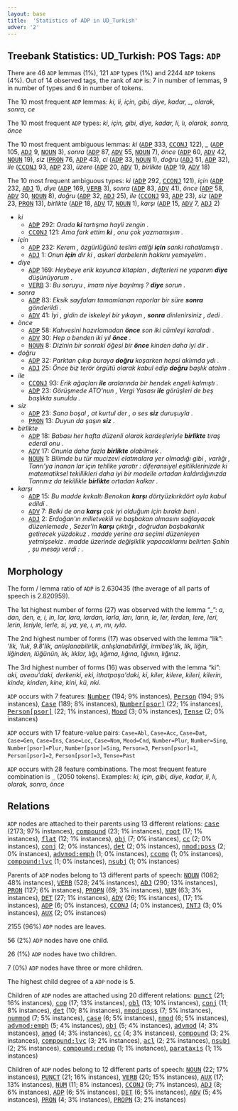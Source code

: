 ```yaml
---
layout: base
title:  'Statistics of ADP in UD_Turkish'
udver: '2'
---
```


## Treebank Statistics: UD_Turkish: POS Tags: `ADP`

There are 46 `ADP` lemmas (1%), 121 `ADP` types (1%) and 2244 `ADP` tokens (4%).
Out of 14 observed tags, the rank of `ADP` is: 7 in number of lemmas, 9 in number of types and 6 in number of tokens.

The 10 most frequent `ADP` lemmas: <em>ki, li, için, gibi, diye, kadar, _, olarak, sonra, ce</em>

The 10 most frequent `ADP` types:  <em>ki, için, gibi, diye, kadar, li, lı, olarak, sonra, önce</em>

The 10 most frequent ambiguous lemmas: <em>ki</em> (<tt><a href="tr-pos-ADP.html">ADP</a></tt> 333, <tt><a href="tr-pos-CCONJ.html">CCONJ</a></tt> 122), <em>_</em> (<tt><a href="tr-pos-ADP.html">ADP</a></tt> 105, <tt><a href="tr-pos-ADJ.html">ADJ</a></tt> 9, <tt><a href="tr-pos-NOUN.html">NOUN</a></tt> 3), <em>sonra</em> (<tt><a href="tr-pos-ADP.html">ADP</a></tt> 87, <tt><a href="tr-pos-ADV.html">ADV</a></tt> 55, <tt><a href="tr-pos-NOUN.html">NOUN</a></tt> 7), <em>önce</em> (<tt><a href="tr-pos-ADP.html">ADP</a></tt> 60, <tt><a href="tr-pos-ADV.html">ADV</a></tt> 42, <tt><a href="tr-pos-NOUN.html">NOUN</a></tt> 19), <em>siz</em> (<tt><a href="tr-pos-PRON.html">PRON</a></tt> 76, <tt><a href="tr-pos-ADP.html">ADP</a></tt> 43), <em>ci</em> (<tt><a href="tr-pos-ADP.html">ADP</a></tt> 33, <tt><a href="tr-pos-NOUN.html">NOUN</a></tt> 1), <em>doğru</em> (<tt><a href="tr-pos-ADJ.html">ADJ</a></tt> 51, <tt><a href="tr-pos-ADP.html">ADP</a></tt> 32), <em>ile</em> (<tt><a href="tr-pos-CCONJ.html">CCONJ</a></tt> 93, <tt><a href="tr-pos-ADP.html">ADP</a></tt> 23), <em>üzere</em> (<tt><a href="tr-pos-ADP.html">ADP</a></tt> 20, <tt><a href="tr-pos-ADV.html">ADV</a></tt> 1), <em>birlikte</em> (<tt><a href="tr-pos-ADP.html">ADP</a></tt> 19, <tt><a href="tr-pos-ADV.html">ADV</a></tt> 18)

The 10 most frequent ambiguous types:  <em>ki</em> (<tt><a href="tr-pos-ADP.html">ADP</a></tt> 292, <tt><a href="tr-pos-CCONJ.html">CCONJ</a></tt> 121), <em>için</em> (<tt><a href="tr-pos-ADP.html">ADP</a></tt> 232, <tt><a href="tr-pos-ADJ.html">ADJ</a></tt> 1), <em>diye</em> (<tt><a href="tr-pos-ADP.html">ADP</a></tt> 169, <tt><a href="tr-pos-VERB.html">VERB</a></tt> 3), <em>sonra</em> (<tt><a href="tr-pos-ADP.html">ADP</a></tt> 83, <tt><a href="tr-pos-ADV.html">ADV</a></tt> 41), <em>önce</em> (<tt><a href="tr-pos-ADP.html">ADP</a></tt> 58, <tt><a href="tr-pos-ADV.html">ADV</a></tt> 30, <tt><a href="tr-pos-NOUN.html">NOUN</a></tt> 8), <em>doğru</em> (<tt><a href="tr-pos-ADP.html">ADP</a></tt> 32, <tt><a href="tr-pos-ADJ.html">ADJ</a></tt> 25), <em>ile</em> (<tt><a href="tr-pos-CCONJ.html">CCONJ</a></tt> 93, <tt><a href="tr-pos-ADP.html">ADP</a></tt> 23), <em>siz</em> (<tt><a href="tr-pos-ADP.html">ADP</a></tt> 23, <tt><a href="tr-pos-PRON.html">PRON</a></tt> 13), <em>birlikte</em> (<tt><a href="tr-pos-ADP.html">ADP</a></tt> 18, <tt><a href="tr-pos-ADV.html">ADV</a></tt> 17, <tt><a href="tr-pos-NOUN.html">NOUN</a></tt> 1), <em>karşı</em> (<tt><a href="tr-pos-ADP.html">ADP</a></tt> 15, <tt><a href="tr-pos-ADV.html">ADV</a></tt> 7, <tt><a href="tr-pos-ADJ.html">ADJ</a></tt> 2)


* <em>ki</em>
  * <tt><a href="tr-pos-ADP.html">ADP</a></tt> 292: <em>Orada <b>ki</b> tartışma hayli zengin .</em>
  * <tt><a href="tr-pos-CCONJ.html">CCONJ</a></tt> 121: <em>Ama fark ettim <b>ki</b> , onu çok yazmamışım .</em>
* <em>için</em>
  * <tt><a href="tr-pos-ADP.html">ADP</a></tt> 232: <em>Kerem , özgürlüğünü teslim ettiği <b>için</b> sanki rahatlamıştı .</em>
  * <tt><a href="tr-pos-ADJ.html">ADJ</a></tt> 1: <em>Onun <b>için</b> dir ki , askeri darbelerin hakkını yemeyelim .</em>
* <em>diye</em>
  * <tt><a href="tr-pos-ADP.html">ADP</a></tt> 169: <em>Heybeye erik koyunca kitapları , defterleri ne yaparım <b>diye</b> düşünüyorum .</em>
  * <tt><a href="tr-pos-VERB.html">VERB</a></tt> 3: <em>Bu soruyu , imam niye bayılmış ? <b>diye</b> sorun .</em>
* <em>sonra</em>
  * <tt><a href="tr-pos-ADP.html">ADP</a></tt> 83: <em>Eksik sayfaları tamamlanan raporlar bir süre <b>sonra</b> gönderildi .</em>
  * <tt><a href="tr-pos-ADV.html">ADV</a></tt> 41: <em>İyi , gidin de iskeleyi bir yıkayın , <b>sonra</b> dinlenirsiniz , dedi .</em>
* <em>önce</em>
  * <tt><a href="tr-pos-ADP.html">ADP</a></tt> 58: <em>Kahvesini hazırlamadan <b>önce</b> son iki cümleyi karaladı .</em>
  * <tt><a href="tr-pos-ADV.html">ADV</a></tt> 30: <em>Hep o benden iki yıl <b>önce</b> .</em>
  * <tt><a href="tr-pos-NOUN.html">NOUN</a></tt> 8: <em>Dizinin bir sonraki öğesi bir <b>önce</b> kinden daha iyi dir .</em>
* <em>doğru</em>
  * <tt><a href="tr-pos-ADP.html">ADP</a></tt> 32: <em>Parktan çıkıp buraya <b>doğru</b> koşarken hepsi aklımda ydı .</em>
  * <tt><a href="tr-pos-ADJ.html">ADJ</a></tt> 25: <em>Önce biz terör örgütü olarak kabul edip <b>doğru</b> başlık atalım .</em>
* <em>ile</em>
  * <tt><a href="tr-pos-CCONJ.html">CCONJ</a></tt> 93: <em>Erik ağaçları <b>ile</b> aralarında bir hendek engeli kalmıştı .</em>
  * <tt><a href="tr-pos-ADP.html">ADP</a></tt> 23: <em>Görüşmede ATO'nun , Vergi Yasası <b>ile</b> görüşleri de beş başlıkta sunuldu .</em>
* <em>siz</em>
  * <tt><a href="tr-pos-ADP.html">ADP</a></tt> 23: <em>Sana boşal , at kurtul der , o ses <b>siz</b> duruşuyla .</em>
  * <tt><a href="tr-pos-PRON.html">PRON</a></tt> 13: <em>Duyun da şaşın <b>siz</b> .</em>
* <em>birlikte</em>
  * <tt><a href="tr-pos-ADP.html">ADP</a></tt> 18: <em>Babası her hafta düzenli olarak kardeşleriyle <b>birlikte</b> tıraş ederdi onu .</em>
  * <tt><a href="tr-pos-ADV.html">ADV</a></tt> 17: <em>Onunla daha fazla <b>birlikte</b> olabilmek .</em>
  * <tt><a href="tr-pos-NOUN.html">NOUN</a></tt> 1: <em>Bilimde bu tür mucizevi elatmalara yer olmadığı gibi , varlığı , Tanrı'ya inanan lar için tehlike yaratır : diferansiyel eşitliklerinizde ki matematiksel tekillikleri daha iyi bir modelle ortadan kaldırdığınızda Tanrınız da tekillikle <b>birlikte</b> ortadan kalkar .</em>
* <em>karşı</em>
  * <tt><a href="tr-pos-ADP.html">ADP</a></tt> 15: <em>Bu madde kırkaltı Benokan <b>karşı</b> dörtyüzkırkdört oyla kabul edildi .</em>
  * <tt><a href="tr-pos-ADV.html">ADV</a></tt> 7: <em>Belki de ona <b>karşı</b> çok iyi olduğum için bıraktı beni .</em>
  * <tt><a href="tr-pos-ADJ.html">ADJ</a></tt> 2: <em>Erdoğan'ın milletvekili ve başbakan olmasını sağlayacak düzenlemede , Sezer'in <b>karşı</b> çıktığı , doğrudan başbakanlık getirecek yüzdokuz . madde yerine ara seçimi düzenleyen yetmişsekiz . madde üzerinde değişiklik yapacaklarını belirten Şahin , şu mesajı verdi : .</em>

## Morphology

The form / lemma ratio of `ADP` is 2.630435 (the average of all parts of speech is 2.820959).

The 1st highest number of forms (27) was observed with the lemma “_”: <em>a, dan, den, e, i, in, lar, lara, lardan, larla, ları, ların, le, ler, lerden, lere, leri, lerin, leriyle, lerle, si, ya, ye, ı, ın, ını, ıyla</em>.

The 2nd highest number of forms (17) was observed with the lemma “lik”: <em>'lik, 'luk, 9.8'lik, anlışlanabilirlik, anlışlanabilirliği, irmibeş'lik, lik, liğin, liğinden, lüğünün, lık, lıklar, lığı, lığıma, lığına, lığının, lığınız</em>.

The 3rd highest number of forms (16) was observed with the lemma “ki”: <em>aki, aveau'daki, derkenki, eki, ithatpaşa'daki, ki, kiler, kilere, kileri, kilerin, kinde, kinden, kine, kini, kü, nki</em>.

`ADP` occurs with 7 features: <tt><a href="tr-feat-Number.html">Number</a></tt> (194; 9% instances), <tt><a href="tr-feat-Person.html">Person</a></tt> (194; 9% instances), <tt><a href="tr-feat-Case.html">Case</a></tt> (189; 8% instances), <tt><a href="tr-feat-Number-psor.html">Number[psor]</a></tt> (22; 1% instances), <tt><a href="tr-feat-Person-psor.html">Person[psor]</a></tt> (22; 1% instances), <tt><a href="tr-feat-Mood.html">Mood</a></tt> (3; 0% instances), <tt><a href="tr-feat-Tense.html">Tense</a></tt> (2; 0% instances)

`ADP` occurs with 17 feature-value pairs: `Case=Abl`, `Case=Acc`, `Case=Dat`, `Case=Gen`, `Case=Ins`, `Case=Loc`, `Case=Nom`, `Mood=Cnd`, `Number=Plur`, `Number=Sing`, `Number[psor]=Plur`, `Number[psor]=Sing`, `Person=3`, `Person[psor]=1`, `Person[psor]=2`, `Person[psor]=3`, `Tense=Past`

`ADP` occurs with 28 feature combinations.
The most frequent feature combination is `_` (2050 tokens).
Examples: <em>ki, için, gibi, diye, kadar, li, lı, olarak, sonra, önce</em>


## Relations

`ADP` nodes are attached to their parents using 13 different relations: <tt><a href="tr-dep-case.html">case</a></tt> (2173; 97% instances), <tt><a href="tr-dep-compound.html">compound</a></tt> (23; 1% instances), <tt><a href="tr-dep-root.html">root</a></tt> (17; 1% instances), <tt><a href="tr-dep-flat.html">flat</a></tt> (12; 1% instances), <tt><a href="tr-dep-obj.html">obj</a></tt> (7; 0% instances), <tt><a href="tr-dep-cc.html">cc</a></tt> (2; 0% instances), <tt><a href="tr-dep-conj.html">conj</a></tt> (2; 0% instances), <tt><a href="tr-dep-det.html">det</a></tt> (2; 0% instances), <tt><a href="tr-dep-nmod-poss.html">nmod:poss</a></tt> (2; 0% instances), <tt><a href="tr-dep-advmod-emph.html">advmod:emph</a></tt> (1; 0% instances), <tt><a href="tr-dep-ccomp.html">ccomp</a></tt> (1; 0% instances), <tt><a href="tr-dep-compound-lvc.html">compound:lvc</a></tt> (1; 0% instances), <tt><a href="tr-dep-nsubj.html">nsubj</a></tt> (1; 0% instances)

Parents of `ADP` nodes belong to 13 different parts of speech: <tt><a href="tr-pos-NOUN.html">NOUN</a></tt> (1082; 48% instances), <tt><a href="tr-pos-VERB.html">VERB</a></tt> (528; 24% instances), <tt><a href="tr-pos-ADJ.html">ADJ</a></tt> (290; 13% instances), <tt><a href="tr-pos-PRON.html">PRON</a></tt> (127; 6% instances), <tt><a href="tr-pos-PROPN.html">PROPN</a></tt> (69; 3% instances), <tt><a href="tr-pos-NUM.html">NUM</a></tt> (63; 3% instances), <tt><a href="tr-pos-DET.html">DET</a></tt> (27; 1% instances), <tt><a href="tr-pos-ADV.html">ADV</a></tt> (26; 1% instances),  (17; 1% instances), <tt><a href="tr-pos-ADP.html">ADP</a></tt> (6; 0% instances), <tt><a href="tr-pos-CCONJ.html">CCONJ</a></tt> (4; 0% instances), <tt><a href="tr-pos-INTJ.html">INTJ</a></tt> (3; 0% instances), <tt><a href="tr-pos-AUX.html">AUX</a></tt> (2; 0% instances)

2155 (96%) `ADP` nodes are leaves.

56 (2%) `ADP` nodes have one child.

26 (1%) `ADP` nodes have two children.

7 (0%) `ADP` nodes have three or more children.

The highest child degree of a `ADP` node is 5.

Children of `ADP` nodes are attached using 20 different relations: <tt><a href="tr-dep-punct.html">punct</a></tt> (21; 16% instances), <tt><a href="tr-dep-cop.html">cop</a></tt> (17; 13% instances), <tt><a href="tr-dep-obl.html">obl</a></tt> (13; 10% instances), <tt><a href="tr-dep-conj.html">conj</a></tt> (11; 8% instances), <tt><a href="tr-dep-det.html">det</a></tt> (10; 8% instances), <tt><a href="tr-dep-nmod-poss.html">nmod:poss</a></tt> (7; 5% instances), <tt><a href="tr-dep-nummod.html">nummod</a></tt> (7; 5% instances), <tt><a href="tr-dep-case.html">case</a></tt> (6; 5% instances), <tt><a href="tr-dep-nmod.html">nmod</a></tt> (6; 5% instances), <tt><a href="tr-dep-advmod-emph.html">advmod:emph</a></tt> (5; 4% instances), <tt><a href="tr-dep-obj.html">obj</a></tt> (5; 4% instances), <tt><a href="tr-dep-advmod.html">advmod</a></tt> (4; 3% instances), <tt><a href="tr-dep-amod.html">amod</a></tt> (4; 3% instances), <tt><a href="tr-dep-cc.html">cc</a></tt> (4; 3% instances), <tt><a href="tr-dep-compound.html">compound</a></tt> (3; 2% instances), <tt><a href="tr-dep-compound-lvc.html">compound:lvc</a></tt> (3; 2% instances), <tt><a href="tr-dep-acl.html">acl</a></tt> (2; 2% instances), <tt><a href="tr-dep-nsubj.html">nsubj</a></tt> (2; 2% instances), <tt><a href="tr-dep-compound-redup.html">compound:redup</a></tt> (1; 1% instances), <tt><a href="tr-dep-parataxis.html">parataxis</a></tt> (1; 1% instances)

Children of `ADP` nodes belong to 12 different parts of speech: <tt><a href="tr-pos-NOUN.html">NOUN</a></tt> (22; 17% instances), <tt><a href="tr-pos-PUNCT.html">PUNCT</a></tt> (21; 16% instances), <tt><a href="tr-pos-VERB.html">VERB</a></tt> (20; 15% instances), <tt><a href="tr-pos-AUX.html">AUX</a></tt> (17; 13% instances), <tt><a href="tr-pos-NUM.html">NUM</a></tt> (11; 8% instances), <tt><a href="tr-pos-CCONJ.html">CCONJ</a></tt> (9; 7% instances), <tt><a href="tr-pos-ADJ.html">ADJ</a></tt> (8; 6% instances), <tt><a href="tr-pos-ADP.html">ADP</a></tt> (6; 5% instances), <tt><a href="tr-pos-DET.html">DET</a></tt> (6; 5% instances), <tt><a href="tr-pos-ADV.html">ADV</a></tt> (5; 4% instances), <tt><a href="tr-pos-PRON.html">PRON</a></tt> (4; 3% instances), <tt><a href="tr-pos-PROPN.html">PROPN</a></tt> (3; 2% instances)

